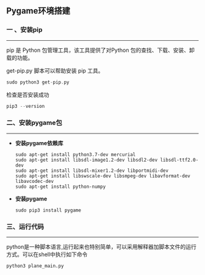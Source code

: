 ##  Pygame环境搭建

### 一 、安装pip

----

pip 是 Python 包管理工具，该工具提供了对Python 包的查找、下载、安装、卸载的功能。

get-pip.py 脚本可以帮助安装 pip 工具。

````c
sudo python3 get-pip.py
````

检查是否安装成功

```c
pip3 --version
```



### 二、安装pygame包

---

* **安装pygame依赖库**

  ```
  sudo apt-get install python3.7-dev mercurial
  sudo apt-get install libsdl-image1.2-dev libsdl2-dev libsdl-ttf2.0-dev
  sudo apt-get install libsdl-mixer1.2-dev libportmidi-dev
  sudo apt-get install libswscale-dev libsmpeg-dev libavformat-dev libavcodec-dev
  sudo apt-get install python-numpy
  ```

* **安装pygame**

  ```
  sudo pip3 install pygame
  ```

  

### 三、运行代码

----

python是一种脚本语言,运行起来也特别简单，可以采用解释器加脚本文件的运行方式。可以在shell中执行如下命令

```
python3 plane_main.py
```







